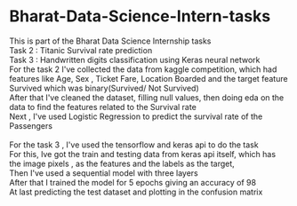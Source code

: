 # Bharat-Data-Science-Intern-tasks
This is part of the Bharat Data Science Internship tasks <br>
Task 2 : Titanic Survival rate prediction<br>
Task 3 : Handwritten digits classification using Keras neural network<br>
For the task 2 I've collected the data from kaggle competition, which had features like Age, Sex , Ticket Fare, Location Boarded and the target feature Survived which was binary(Survived/ Not Survived) <br>
After that I've cleaned the dataset, filling null values, then doing eda on the data to find the features related to the Survival rate<br>
Next , I've used Logistic Regression to predict the survival rate of the Passengers<br>
<br>
For the task 3 , I've used the tensorflow and keras api to do the task<br>
For this, Ive got the train and testing data from keras api itself, which has the image pixels , as the features and the labels as the target,<br>
Then I've used a sequential model with three layers<br>
After that I trained the model for 5 epochs giving an accuracy of 98<br>
At last predicting the test dataset and plotting in the confusion matrix<br>


